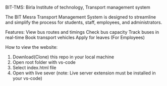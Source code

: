BIT-TMS: Birla Institute of technology, Transport management system

The BIT Mesra Transport Management System is designed to streamline and simplify the process for students, staff, employees, and administrators.

Features:
View bus routes and timings
Check bus capacity
Track buses in real-time
Book transport vehicles
Apply for leaves (For Employees)

How to view the website:
1) Download(Clone) this repo in your local machine
2) Open root folder with vs-code
3) Select index.html file
4) Open with live sever (note: Live server extension must be installed in your vs-code) 
